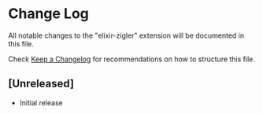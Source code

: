 # Change Log

All notable changes to the "elixir-zigler" extension will be documented in this file.

Check [Keep a Changelog](http://keepachangelog.com/) for recommendations on how to structure this file.

## [Unreleased]

- Initial release